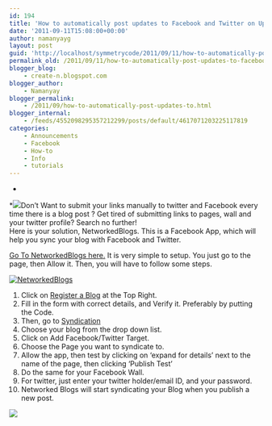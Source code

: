```yaml
---
id: 194
title: 'How to automatically post updates to Facebook and Twitter on Updating your site'
date: '2011-09-11T15:08:00+00:00'
author: namanyayg
layout: post
guid: 'http://localhost/symmetrycode/2011/09/11/how-to-automatically-post-updates-to-facebook-and-twitter-on-updating-your-site/'
permalink_old: /2011/09/11/how-to-automatically-post-updates-to-facebook-and-twitter-on-updating-your-site/
blogger_blog:
    - create-n.blogspot.com
blogger_author:
    - Namanyay
blogger_permalink:
    - /2011/09/how-to-automatically-post-updates-to.html
blogger_internal:
    - /feeds/4552098295357212299/posts/default/4617071203225117819
categories:
    - Announcements
    - Facebook
    - How-to
    - Info
    - tutorials
---
```


*  
*[![](http://t0.gstatic.com/images?q=tbn:ANd9GcQMOwn3lCJdzcBp8fm-B0xfwYBjzCf6eXaWzrBWRuqwjBve4SYyow)](http://t0.gstatic.com/images?q=tbn:ANd9GcQMOwn3lCJdzcBp8fm-B0xfwYBjzCf6eXaWzrBWRuqwjBve4SYyow)Don’t Want to submit your links manually to twitter and Facebook every time there is a blog post ? Get tired of submitting links to pages, wall and your twitter profile? Search no further!  
Here is your solution, NetworkedBlogs. This is a Facebook App, which will help you sync your blog with Facebook and Twitter.   
  
[Go To NetworkedBlogs here.](http://apps.facebook.com/blognetworks/index.php?ref=ts) It is very simple to setup. You just go to the page, then Allow it. Then, you will have to follow some steps.
  
[![NetworkedBlogs](http://profile.ak.fbcdn.net/hprofile-ak-snc4/71057_9953271133_5331660_q.jpg)](http://profile.ak.fbcdn.net/hprofile-ak-snc4/71057_9953271133_5331660_q.jpg)  
1. Click on [Register a Blog](http://apps.facebook.com/blognetworks/editblog.php) at the Top Right. 
2. Fill in the form with correct details, and Verify it. Preferably by putting the Code. 
3. Then, go to [Syndication](http://w.networkedblogs.com/syndication)
4. Choose your blog from the drop down list. 
5. Click on Add Facebook/Twitter Target. 
6. Choose the Page you want to syndicate to. 
7. Allow the app, then test by clicking on ‘expand for details’ next to the name of the page, then clicking ‘Publish Test’
8. Do the same for your Facebook Wall. 
9. For twitter, just enter your twitter holder/email ID, and your password. 
10. Networked Blogs will start syndicating your Blog when you publish a new post. 

  
[![](http://t2.gstatic.com/images?q=tbn:ANd9GcSLi02cJDSqX2vet9fiGT_QBtBOvSK68eYYs1gslMmnc3EgPZeJ3Q)](http://t2.gstatic.com/images?q=tbn:ANd9GcSLi02cJDSqX2vet9fiGT_QBtBOvSK68eYYs1gslMmnc3EgPZeJ3Q)  
